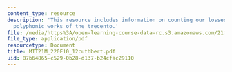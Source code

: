 ```yaml
---
content_type: resource
description: 'This resource includes information on counting our losses: the missing
  polyphonic works of the trecento.'
file: /media/https%3A/open-learning-course-data-rc.s3.amazonaws.com/21m-220-early-music-fall-2010/87b64865c5290b28d137b24cfac29110_MIT21M_220F10_12cuthbert.pdf
file_type: application/pdf
resourcetype: Document
title: MIT21M_220F10_12cuthbert.pdf
uid: 87b64865-c529-0b28-d137-b24cfac29110
---
```

